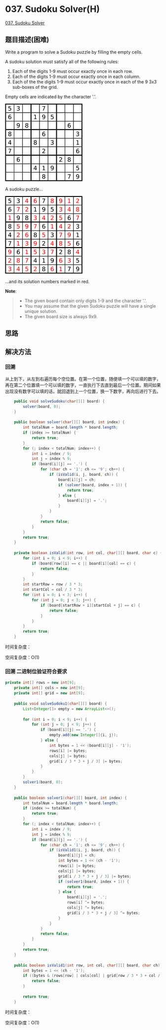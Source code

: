# 037. Sudoku Solver\(H\)

[037. Sudoku Solver](https://leetcode-cn.com/problems/sudoku-solver/)

## 题目描述\(困难\)

Write a program to solve a Sudoku puzzle by filling the empty cells.

A sudoku solution must satisfy all of the following rules:

1. Each of the digits 1-9 must occur exactly once in each row.
2. Each of the digits 1-9 must occur exactly once in each column.
3. Each of the the digits 1-9 must occur exactly once in each of the 9 3x3 sub-boxes of the grid.

Empty cells are indicated by the character '.'.

![](/assets/001-100/037-p-1.png)

A sudoku puzzle...

![](/assets/001-100/037-p-2.png)

...and its solution numbers marked in red.

**Note**:

> * The given board contain only digits 1-9 and the character '.'.
> * You may assume that the given Sudoku puzzle will have a single unique solution.
> * The given board size is always 9x9.

## 思路

## 解决方法

### 回溯

从上到下，从左到右遍历每个空位置。在第一个位置，随便填一个可以填的数字，再在第二个位置填一个可以填的数字，一直执行下去直到最后一个位置。期间如果出现没有数字可以填的话，就回退到上一个位置，换一下数字，再向后进行下去。

```java
    public void solveSudoku(char[][] board) {
        solver(board, 0);
    }

    public boolean solver(char[][] board, int index) {
        int totalNum = board.length * board.length;
        if (index >= totalNum) {
            return true;
        }
        for (; index < totalNum; index++) {
            int i = index / 9;
            int j = index % 9;
            if (board[i][j] == '.') {
                for (char ch = '1'; ch <= '9'; ch++) {
                    if (isValid(i, j, board, ch)) {
                        board[i][j] = ch;
                        if (solver(board, index + 1)) {
                            return true;
                        } else {
                            board[i][j] = '.';
                        }
                    }
                }
                return false;
            }
        }
        return true;
    }

    private boolean isValid(int row, int col, char[][] board, char c) {
        for (int i = 0; i < 9; i++) {
            if (board[row][i] == c || board[i][col] == c) {
                return false;
            }
        }
        int startRow = row / 3 * 3;
        int startCol = col / 3 * 3;
        for (int i = 0; i < 3; i++) {
            for (int j = 0; j < 3; j++) {
                if (board[startRow + i][startCol + j] == c) {
                    return false;
                }
            }
        }
        return true;
    }
```
时间复杂度：

空间复杂度：O(1)

### 回溯 二进制位验证符合要求

```java 
private int[] rows = new int[9];
    private int[] cols = new int[9];
    private int[] grid = new int[9];

    public void solveSudoku1(char[][] board) {
        List<Integer[]> empty = new ArrayList<>();

        for (int i = 0; i < 9; i++) {
            for (int j = 0; j < 9; j++) {
                if (board[i][j] == '.') {
                    empty.add(new Integer[]{i, j});
                } else {
                    int bytes = 1 << (board[i][j] - '1');
                    rows[i] |= bytes;
                    cols[j] |= bytes;
                    grid[i / 3 * 3 + j / 3] |= bytes;
                }
            }
        }
        solver1(board, 0);
    }

    public boolean solver1(char[][] board, int index) {
        int totalNum = board.length * board.length;
        if (index >= totalNum) {
            return true;
        }
        for (; index < totalNum; index++) {
            int i = index / 9;
            int j = index % 9;
            if (board[i][j] == '.') {
                for (char ch = '1'; ch <= '9'; ch++) {
                    if (isValid1(i, j, board, ch)) {
                        board[i][j] = ch;
                        int bytes = 1 << (ch - '1');
                        rows[i] |= bytes;
                        cols[j] |= bytes;
                        grid[i / 3 * 3 + j / 3] |= bytes;
                        if (solver1(board, index + 1)) {
                            return true;
                        } else {
                            board[i][j] = '.';
                            rows[i] ^= bytes;
                            cols[j] ^= bytes;
                            grid[i / 3 * 3 + j / 3] ^= bytes;
                        }
                    }
                }
                return false;
            }
        }
        return true;
    }

    public boolean isValid1(int row, int col, char[][] board, char ch) {
        int bytes = 1 << (ch - '1');
        if ((bytes & (rows[row] | cols[col] | grid[row / 3 * 3 + col / 3])) != 0) {
            return false;
        }

        return true;
    }
```
时间复杂度：

空间复杂度：O(1)


